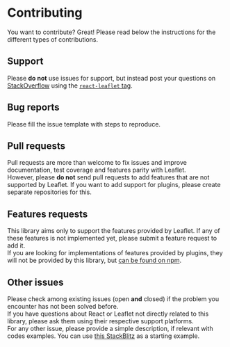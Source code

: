 # Contributing

You want to contribute? Great! Please read below the instructions for the different types of contributions.

## Support

Please **do not** use issues for support, but instead post your questions on [StackOverflow](https://stackoverflow.com/) using the [`react-leaflet` tag](https://stackoverflow.com/questions/tagged/react-leaflet).

## Bug reports

Please fill the issue template with steps to reproduce.

## Pull requests

Pull requests are more than welcome to fix issues and improve documentation, test coverage and features parity with Leaflet.\
However, please **do not** send pull requests to add features that are not supported by Leaflet. If you want to add support for plugins, please create separate repositories for this.

## Features requests

This library aims only to support the features provided by Leaflet. If any of these features is not implemented yet, please submit a feature request to add it.\
If you are looking for implementations of features provided by plugins, they will not be provided by this library, but [can be found on npm](https://www.npmjs.com/search?q=keywords%3Areact-leaflet-v4).

## Other issues

Please check among existing issues (open **and** closed) if the problem you encounter has not been solved before.\
If you have questions about React or Leaflet not directly related to this library, please ask them using their respective support platforms.\
For any other issue, please provide a simple description, if relevant with codes examples. You can use [this StackBlitz](https://stackblitz.com/edit/react-leaflet-v4?file=src/App.js) as a starting example.
